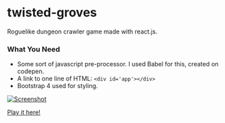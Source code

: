 # twisted-groves
Roguelike dungeon crawler game made with react.js.

### What You Need

* Some sort of javascript pre-processor. I used Babel for this, created on codepen.
* A link to one line of HTML: `<div id='app'></div>`
* Bootstrap 4 used for styling.

[![Screenshot](https://i.imgur.com/6Rup2Qi.png)](http://www.caleswitzer.com/projects/twisted-groves)

[Play it here!](http://www.caleswitzer.com/projects/twisted-groves)

